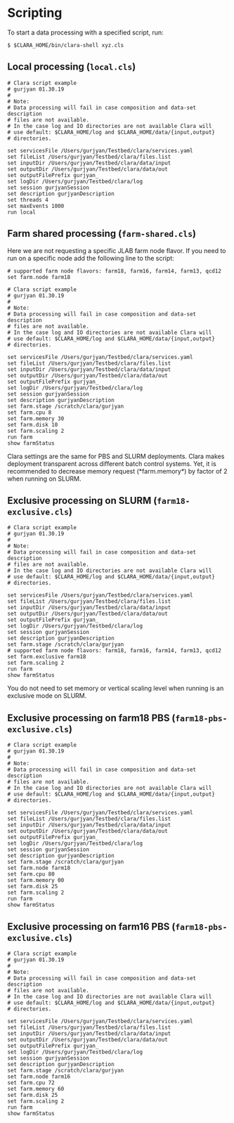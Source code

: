 # Scripting

<div class="admonition note" markdown="1">
To start a data processing with a specified script, run:

`$ $CLARA_HOME/bin/clara-shell xyz.cls`
</div>


## Local processing (`local.cls`)

```
# Clara script example
# gurjyan 01.30.19
#
# Note:
# Data processing will fail in case composition and data-set description
# files are not available.
# In the case log and IO directories are not available Clara will
# use default: $CLARA_HOME/log and $CLARA_HOME/data/{input,output}
# directories.

set servicesFile /Users/gurjyan/Testbed/clara/services.yaml
set fileList /Users/gurjyan/Testbed/clara/files.list
set inputDir /Users/gurjyan/Testbed/clara/data/input
set outputDir /Users/gurjyan/Testbed/clara/data/out
set outputFilePrefix gurjyan_
set logDir /Users/gurjyan/Testbed/clara/log
set session gurjyanSession
set description gurjyanDescription
set threads 4
set maxEvents 1000
run local
```


## Farm shared processing (`farm-shared.cls`)

Here we are not requesting a specific JLAB farm node flavor.
If you need to run on a specific node add the following line to the script:

```
# supported farm node flavors: farm18, farm16, farm14, farm13, qcd12
set farm.node farm18
```

```
# Clara script example
# gurjyan 01.30.19
#
# Note:
# Data processing will fail in case composition and data-set description
# files are not available.
# In the case log and IO directories are not available Clara will
# use default: $CLARA_HOME/log and $CLARA_HOME/data/{input,output}
# directories.

set servicesFile /Users/gurjyan/Testbed/clara/services.yaml
set fileList /Users/gurjyan/Testbed/clara/files.list
set inputDir /Users/gurjyan/Testbed/clara/data/input
set outputDir /Users/gurjyan/Testbed/clara/data/out
set outputFilePrefix gurjyan_
set logDir /Users/gurjyan/Testbed/clara/log
set session gurjyanSession
set description gurjyanDescription
set farm.stage /scratch/clara/gurjyan
set farm.cpu 8
set farm.memory 30
set farm.disk 10
set farm.scaling 2
run farm
show farmStatus
```

<div class="admonition note" markdown="1">
Clara settings are the same for PBS and SLURM deployments.
Clara makes deployment transparent across different batch control systems.
Yet, it is recommended to decrease memory request (*farm.memory*) by
factor of 2 when running on SLURM.
</div>


## Exclusive processing on SLURM (`farm18-exclusive.cls`)

```
# Clara script example
# gurjyan 01.30.19
#
# Note:
# Data processing will fail in case composition and data-set description
# files are not available.
# In the case log and IO directories are not available Clara will
# use default: $CLARA_HOME/log and $CLARA_HOME/data/{input,output}
# directories.

set servicesFile /Users/gurjyan/Testbed/clara/services.yaml
set fileList /Users/gurjyan/Testbed/clara/files.list
set inputDir /Users/gurjyan/Testbed/clara/data/input
set outputDir /Users/gurjyan/Testbed/clara/data/out
set outputFilePrefix gurjyan_
set logDir /Users/gurjyan/Testbed/clara/log
set session gurjyanSession
set description gurjyanDescription
set farm.stage /scratch/clara/gurjyan
# supported farm node flavors: farm18, farm16, farm14, farm13, qcd12
set farm.exclusive farm18
set farm.scaling 2
run farm
show farmStatus

```

<div class="admonition note" markdown="1">
You do not need to set memory or vertical scaling level
when running is an exclusive mode on SLURM.
</div>


## Exclusive processing on farm18 PBS (`farm18-pbs-exclusive.cls`)

```
# Clara script example
# gurjyan 01.30.19
#
# Note:
# Data processing will fail in case composition and data-set description
# files are not available.
# In the case log and IO directories are not available Clara will
# use default: $CLARA_HOME/log and $CLARA_HOME/data/{input,output}
# directories.

set servicesFile /Users/gurjyan/Testbed/clara/services.yaml
set fileList /Users/gurjyan/Testbed/clara/files.list
set inputDir /Users/gurjyan/Testbed/clara/data/input
set outputDir /Users/gurjyan/Testbed/clara/data/out
set outputFilePrefix gurjyan_
set logDir /Users/gurjyan/Testbed/clara/log
set session gurjyanSession
set description gurjyanDescription
set farm.stage /scratch/clara/gurjyan
set farm.node farm18
set farm.cpu 80
set farm.memory 00
set farm.disk 25
set farm.scaling 2
run farm
show farmStatus

```


## Exclusive processing on farm16 PBS (`farm18-pbs-exclusive.cls`)

```
# Clara script example
# gurjyan 01.30.19
#
# Note:
# Data processing will fail in case composition and data-set description
# files are not available.
# In the case log and IO directories are not available Clara will
# use default: $CLARA_HOME/log and $CLARA_HOME/data/{input,output}
# directories.

set servicesFile /Users/gurjyan/Testbed/clara/services.yaml
set fileList /Users/gurjyan/Testbed/clara/files.list
set inputDir /Users/gurjyan/Testbed/clara/data/input
set outputDir /Users/gurjyan/Testbed/clara/data/out
set outputFilePrefix gurjyan_
set logDir /Users/gurjyan/Testbed/clara/log
set session gurjyanSession
set description gurjyanDescription
set farm.stage /scratch/clara/gurjyan
set farm.node farm16
set farm.cpu 72
set farm.memory 60
set farm.disk 25
set farm.scaling 2
run farm
show farmStatus
```

